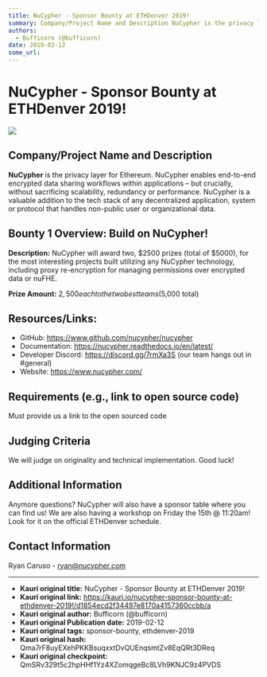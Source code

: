 ```yaml
---
title: NuCypher - Sponsor Bounty at ETHDenver 2019!
summary: Company/Project Name and Description NuCypher is the privacy layer for Ethereum. NuCypher enables end-to-end encrypted data sharing workflows within applications – but crucially, without sacrificing scalability, redundancy or performance. NuCypher is a valuable addition to the tech stack of any decentralized application, system or protocol that handles non-public user or organizational data. Bounty 1 Overview- Build on NuCypher! Description- NuCypher will award two, $2500 prizes (total of $5000)
authors:
  - Bufficorn (@bufficorn)
date: 2019-02-12
some_url: 
---
```


# NuCypher - Sponsor Bounty at ETHDenver 2019!

![](https://ipfs.infura.io/ipfs/Qmb6HbdhwBwXNSfUcerHcwfggqJm6BVhzomL1StBwTnDAb)


## Company/Project Name and Description

**NuCypher** is the privacy layer for Ethereum. NuCypher enables end-to-end encrypted data sharing workflows within applications – but crucially, without sacrificing scalability, redundancy or performance. NuCypher is a valuable addition to the tech stack of any decentralized application, system or protocol that handles non-public user or organizational data.

## Bounty 1 Overview: Build on NuCypher!

**Description:** NuCypher will award two, $2500 prizes (total of $5000), for the most interesting projects built utilizing any NuCypher technology, including proxy re-encryption for managing permissions over encrypted data or nuFHE.

**Prize Amount:** $2,500 each to the two best teams ($5,000 total)

## Resources/Links:
- GitHub: https://www.github.com/nucypher/nucypher
- Documentation: https://nucypher.readthedocs.io/en/latest/
- Developer Discord: https://discord.gg/7rmXa3S (our team hangs out in #general)
- Website: https://www.nucypher.com/

## Requirements (e.g., link to open source code)

Must provide us a link to the open sourced code

## Judging Criteria

We will judge on originality and technical implementation. Good luck!

## Additional Information

Anymore questions? NuCypher will also have a sponsor table where you can find us! We are also having a workshop on Friday the 15th @ 11:20am! Look for it on the official ETHDenver schedule. 

## Contact Information

Ryan Caruso - ryan@nucypher.com




---

- **Kauri original title:** NuCypher - Sponsor Bounty at ETHDenver 2019!
- **Kauri original link:** https://kauri.io/nucypher-sponsor-bounty-at-ethdenver-2019!/d1854ecd2f34497e8170a4157360ccbb/a
- **Kauri original author:** Bufficorn (@bufficorn)
- **Kauri original Publication date:** 2019-02-12
- **Kauri original tags:** sponsor-bounty, ethdenver-2019
- **Kauri original hash:** Qma7rF8uyEXehPKKBsuqxxtDvQUEnqsmtZv8EqQRt3DReq
- **Kauri original checkpoint:** QmSRv329t5c2hpHHf1Yz4XZomqgeBc8LVh9KNJC9z4PVDS



